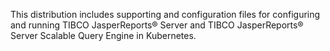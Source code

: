 This distribution includes supporting and configuration files for configuring and running TIBCO JasperReports® Server and TIBCO JasperReports® Server Scalable Query Engine in Kubernetes.  
